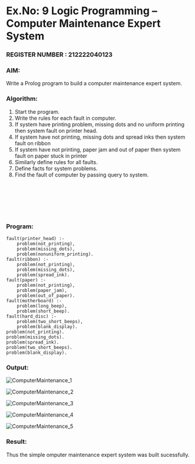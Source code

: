# Ex.No: 9  Logic Programming –  Computer Maintenance Expert System
### REGISTER NUMBER : 212222040123
### AIM: 
Write a Prolog program to build a computer maintenance expert system.
###  Algorithm:
1. Start the program.
2. Write the rules for each fault in computer.
3. If system have printing problem, missing dots and no uniform printing then system fault on printer head.
4. If system have not printing, missing dots and spread inks then system fault on ribbon
5. If system have not printing, paper jam and out of paper then system fault on paper stuck in printer
6. Similarly define rules for all faults.
7. Define facts for system problems.
8. Find the fault of computer by passing query to system.
```







```
### Program:
```
fault(printer_head) :-
	problem(not_printing),
	problem(missing_dots),
	problem(nonuniform_printing).
fault(ribbon) :-
	problem(not_printing),
	problem(missing_dots),
	problem(spread_ink).
fault(paper) :-
	problem(not_printing),
	problem(paper_jam),
	problem(out_of_paper).
fault(motherboard) :-
	problem(long_beep),
	problem(short_beep).
fault(hard_disc) :-
	problem(two_short_beeps),
	problem(blank_display).
problem(not_printing).
problem(missing_dots).
problem(spread_ink).
problem(two_short_beeps).
problem(blank_display).
```
### Output:

![ComputerMaintenance_1](https://github.com/user-attachments/assets/1ea9e07d-3ea9-4a82-9384-7e5aa1d6be1c)

![ComputerMaintenance_2](https://github.com/user-attachments/assets/f6d6c430-cbb5-4a6a-8879-6966c9abe356)

![ComputerMaintenance_3](https://github.com/user-attachments/assets/f1de32e9-b2cb-453d-b917-eca78fe7bf76)

![ComputerMaintenance_4](https://github.com/user-attachments/assets/77b5e8cc-c77e-4103-9264-3d0722219b58)

![ComputerMaintenance_5](https://github.com/user-attachments/assets/ab59bee1-5137-4d98-be2b-0cfe889d7081)






### Result:
Thus the simple omputer maintenance expert system was built sucessfully.
